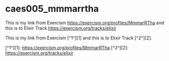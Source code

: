 # caes005_mmmarrtha
This is my link from Exercism https://exercism.org/profiles/MmmarRTha and this is to Elixir Track https://exercism.org/tracks/elixir

This is my link from Exercism [^1^][1] and this is to Elixir Track [^2^][2].

[^1^][1]: https://exercism.org/profiles/MmmarRTha
[^2^][2]: https://exercism.org/tracks/elixir

